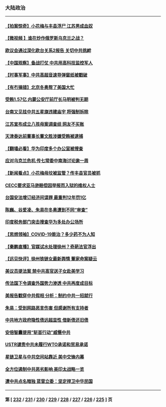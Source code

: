 ### 大陆政治
---
#### [【拍案惊奇】小花梅与丰县浮尸 江苏男成血奴](../../pages/ncid277/n13584843.md) 
#### [【微视频 】谁在炒作俄罗斯乌克兰之战？](../../pages/ncid277/n13584751.md) 
#### [欧议会通过深化欧台关系2报告 关切中共挑衅](../../pages/ncid277/n13584855.md) 
#### [【中国观察】备战打仗 中共用高科技监控军人](../../pages/ncid277/n13583873.md) 
#### [【时事军事】中共高超音速导弹窗纸被戳破](../../pages/ncid277/n13582161.md) 
#### [【有冇搞错】北京冬奥帮了美国大忙](../../pages/ncid277/n13582218.md) 
#### [受贿1.57亿 内蒙公安厅前厅长马明被判无期](../../pages/ncid277/n13583953.md) 
#### [台南又见挂中共五星旗违建庙宇 将强制拆除](../../pages/ncid277/n13583752.md) 
#### [江苏宣布成立八孩母案调查组 网友不买账](../../pages/ncid277/n13583452.md) 
#### [天津泰达前董事长董文胜涉嫌受贿被逮捕](../../pages/ncid277/n13583611.md) 
#### [【翻墙必看】华为印度多个办公室被搜查](../../pages/ncid277/n13583272.md) 
#### [应对乌克兰危机 传七常委中南海讨论逾一周](../../pages/ncid277/n13582692.md) 
#### [【新闻看点】小花梅母坟被监管？传丰县官员被抓](../../pages/ncid277/n13582399.md) 
#### [CECC要求亚马逊赔偿因举报而入狱的维权人士](../../pages/ncid277/n13582905.md) 
#### [台国安法增订经济间谍罪 最重判12年罚1亿](../../pages/ncid277/n13582995.md) 
#### [陈巍、谷爱凌、朱易在冬奥遭到不同“审查”](../../pages/ncid277/n13582309.md) 
#### [印度税务部门突击搜查华为多处办公场所](../../pages/ncid277/n13582636.md) 
#### [【思想领袖】COVID-19能治？多少药不为人知](../../pages/ncid277/n13547109.md) 
#### [【秦鹏直播】官媒试水处理徐州？奇葩法官浮出](../../pages/ncid277/n13582359.md) 
#### [【远见快评】徐州铁链女最新舆情 董家命案疑云](../../pages/ncid277/n13582383.md) 
#### [美议员提法案 禁中共高官送子女赴美学习](../../pages/ncid277/n13582372.md) 
#### [传法国下令调查外国势力渗透 中共再度成目标](../../pages/ncid277/n13581691.md) 
#### [美报告戳穿中共假相 分析：制约中共一招就行](../../pages/ncid277/n13579087.md) 
#### [朱易：受到网路恶言伤害 但感谢所有支持者](../../pages/ncid277/n13581946.md) 
#### [中共地方政府隐性债远超显性 借新债还旧债](../../pages/ncid277/n13579860.md) 
#### [安倍智囊提用“斩首行动”威慑中共](../../pages/ncid277/n13581843.md) 
#### [USTR谴责中共未履行WTO承诺和贸易承诺](../../pages/ncid277/n13581572.md) 
#### [星链卫星与中共空间站靠近 美中交锋内幕](../../pages/ncid277/n13579775.md) 
#### [全方位遏制中共恶劣影响 美印太战略一览](../../pages/ncid277/n13579781.md) 
#### [遭中共点名暗独 蓝营立委：坚定捍卫中华民国](../../pages/ncid277/n13580772.md) 

---
#### 第 [ [232](./232.md) / [231](./231.md) / [230](./230.md) / [229](./229.md) / [228](./228.md) / [227](./227.md) / [226](./226.md) / [225](./225.md) ] 页

